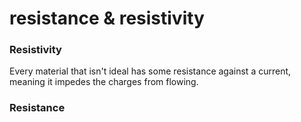 # resistance & resistivity

### Resistivity

Every material that isn't ideal has some resistance against a current, meaning it impedes the charges from flowing.&#x20;

### Resistance

###
